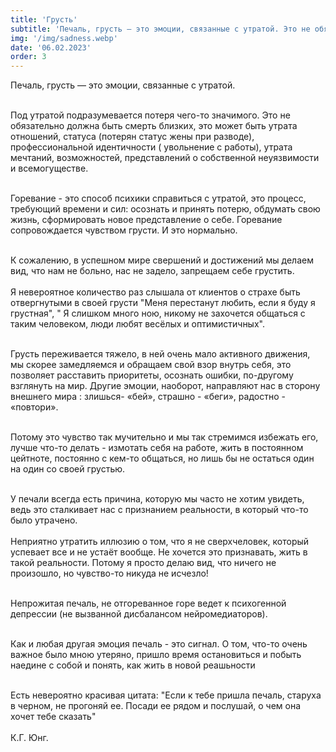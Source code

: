 ```yaml
---
title: 'Грусть'
subtitle: 'Печаль, грусть — это эмоции, связанные с утратой. Это не обязательно должна быть смерть близких, это может быть утрата отношений, статуса'
img: '/img/sadness.webp'
date: '06.02.2023'
order: 3
---
```


Печаль, грусть — это эмоции, связанные с утратой.<br/><br/>

Под утратой подразумевается потеря чего-то значимого.
Это не обязательно должна быть смерть близких, это может быть утрата отношений, статуса (потерян статус жены при разводе), профессиональной идентичности ( увольнение с работы), утрата мечтаний, возможностей, представлений о собственной неуязвимости и всемогуществе.<br/><br/>

Горевание - это способ психики справиться с утратой, это процесс, требующий времени и сил: осознать и принять потерю, обдумать свою жизнь, сформировать новое представление о себе.
Горевание сопровождается чувством грусти. И это нормально.<br/><br/>

К сожалению, в успешном мире свершений и достижений мы делаем вид, что нам не больно, нас не задело, запрещаем себе грустить.<br/><br/>
Я невероятное количество раз слышала от клиентов о страхе быть отвергнутыми в своей грусти "Меня перестанут любить, если я буду я грустная", " Я слишком много ною, никому не захочется общаться с таким человеком, люди любят весёлых и оптимистичных".<br/><br/>

Грусть переживается тяжело, в ней очень мало активного движения, мы скорее замедляемся и обращаем свой взор внутрь себя, это позволяет расставить приоритеты, осознать ошибки, по-другому взглянуть на мир. Другие эмоции, наоборот, направляют нас в сторону внешнего мира : злишься- «бей», страшно - «беги», радостно - «повтори».<br/><br/>

Потому это чувство так мучительно и мы так стремимся избежать его, лучше что-то делать - измотать себя на работе, жить в постоянном цейтноте, постоянно с кем-то общаться, но лишь бы не остаться один на один со своей грустью.<br/><br/>

У печали всегда есть причина, которую мы часто не хотим увидеть, ведь это сталкивает нас с признанием реальности, в который что-то было утрачено.<br/><br/>
Неприятно утратить иллюзию о том, что я не сверхчеловек, который успевает все и не устаёт вообще. Не хочется это признавать, жить в такой реальности. Потому я просто делаю вид, что ничего не произошло, но чувство-то никуда не исчезло!<br/><br/>

Непрожитая печаль, не отгореванное горе ведет к психогенной депрессии (не вызванной дисбалансом нейромедиаторов).<br/><br/>


Как и любая другая эмоция печаль - это сигнал. О том, что-то очень важное было мною утеряно, пришло время остановиться и побыть наедине с собой и понять, как жить в новой реашьности<br/><br/>

Есть невероятно красивая цитата:
"Если к тебе пришла печаль, старуха в черном, не прогоняй ее. Посади ее рядом и послушай, о чем она хочет тебе сказать"<br/><br/>
К.Г. Юнг.